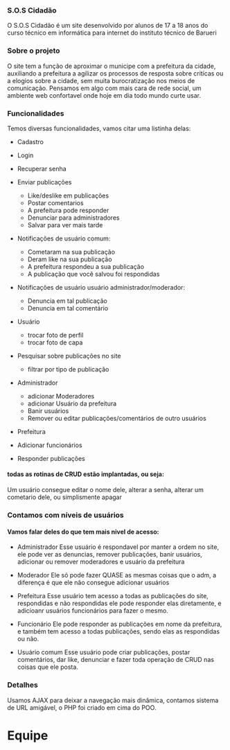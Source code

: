 ### S.O.S Cidadão

O S.O.S Cidadão é um site desenvolvido por alunos de 17 a 18 anos do curso técnico em informática para internet do instituto técnico de Barueri

### Sobre o projeto

O site tem a função de aproximar o municipe com a prefeitura da cidade, auxiliando a prefeitura a agilizar os processos de resposta sobre critícas ou a elogios sobre a cidade, sem muita burocratização nos meios de comunicação.
Pensamos em algo com mais cara de rede social, um ambiente web confortavel onde hoje em dia todo mundo curte usar.

### Funcionalidades

Temos diversas funcionalidades, vamos citar uma listinha delas:

- Cadastro
- Login
- Recuperar senha

- Enviar publicações
  - Like/deslike em publicações
  - Postar comentarios
  - A prefeitura pode responder
  - Denunciar para administradores
  - Salvar para ver mais tarde


- Notificações de usuário comum:
  - Cometaram na sua publicação
  - Deram like na sua publicação
  - A prefeitura respondeu a sua publicação 
  - A publicação que você salvou foi respondidas
  
- Notificações de usuário usuário administrador/moderador:
  - Denuncia em tal publicação
  - Denuncia em tal comentário

- Usuário
  - trocar foto de perfil
  - trocar foto de capa

- Pesquisar sobre publicações no site
  - filtrar por tipo de publicação
  
- Administrador
  - adicionar Moderadores
  - adicionar Usuário da prefeitura
  - Banir usuários
  - Remover ou editar publicações/comentários de outro usuários
  
 - Prefeitura
  - Adicionar funcionários
  - Responder publicações
  


#### todas as rotinas de CRUD estão implantadas, ou seja:
Um usuário consegue editar o nome dele, alterar a senha, alterar um cometario dele, ou simplismente apagar



### Contamos com níveis de usuários
#### Vamos falar deles do que tem mais nivel de acesso:

- Administrador
Esse usuário é respondavel por manter a ordem no site, ele pode ver as denuncias, remover publicações, banir usuários, adicionar ou remover moderadores e usuário da prefeitura

- Moderador
Ele só pode fazer QUASE as mesmas coisas que o adm, a diferença é que ele não consegue adicionar usuários

- Prefeitura
Esse usuário tem acesso a todas as publicações do site, respondidas e não respondidas ele pode responder elas diretamente, e adicioanr usuários funcionários para fazer o mesmo.

- Funcionário
Ele pode responder as publicações em nome da prefeitura, e também tem acesso a todas publicações, sendo elas as respondidas ou não.

- Usuário comum
Esse usuário pode criar publicações, postar comentários, dar like, denunciar e fazer toda operação de CRUD nas coisas que ele posta.

### Detalhes
Usamos AJAX para deixar a navegação mais dinâmica, contamos sistema de URL amigável, o PHP foi criado em cima do POO.


# Equipe


  
